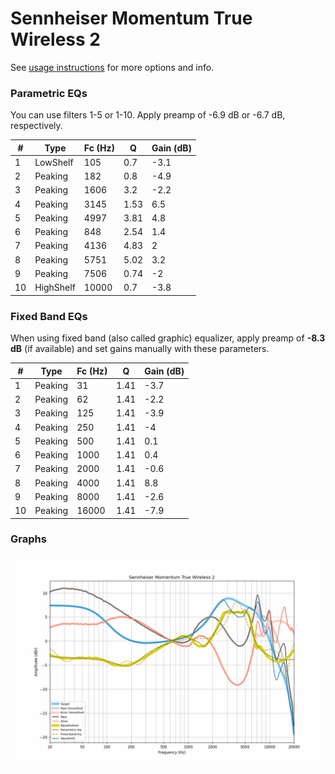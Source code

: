 # Sennheiser Momentum True Wireless 2
See [usage instructions](https://github.com/jaakkopasanen/AutoEq#usage) for more options and info.

### Parametric EQs
You can use filters 1-5 or 1-10. Apply preamp of -6.9 dB or -6.7 dB, respectively.

|   # | Type      |   Fc (Hz) |    Q |   Gain (dB) |
|-----|-----------|-----------|------|-------------|
|   1 | LowShelf  |       105 | 0.7  |        -3.1 |
|   2 | Peaking   |       182 | 0.8  |        -4.9 |
|   3 | Peaking   |      1606 | 3.2  |        -2.2 |
|   4 | Peaking   |      3145 | 1.53 |         6.5 |
|   5 | Peaking   |      4997 | 3.81 |         4.8 |
|   6 | Peaking   |       848 | 2.54 |         1.4 |
|   7 | Peaking   |      4136 | 4.83 |         2   |
|   8 | Peaking   |      5751 | 5.02 |         3.2 |
|   9 | Peaking   |      7506 | 0.74 |        -2   |
|  10 | HighShelf |     10000 | 0.7  |        -3.8 |

### Fixed Band EQs
When using fixed band (also called graphic) equalizer, apply preamp of **-8.3 dB** (if available) and set gains manually with these parameters.

|   # | Type    |   Fc (Hz) |    Q |   Gain (dB) |
|-----|---------|-----------|------|-------------|
|   1 | Peaking |        31 | 1.41 |        -3.7 |
|   2 | Peaking |        62 | 1.41 |        -2.2 |
|   3 | Peaking |       125 | 1.41 |        -3.9 |
|   4 | Peaking |       250 | 1.41 |        -4   |
|   5 | Peaking |       500 | 1.41 |         0.1 |
|   6 | Peaking |      1000 | 1.41 |         0.4 |
|   7 | Peaking |      2000 | 1.41 |        -0.6 |
|   8 | Peaking |      4000 | 1.41 |         8.8 |
|   9 | Peaking |      8000 | 1.41 |        -2.6 |
|  10 | Peaking |     16000 | 1.41 |        -7.9 |

### Graphs
![](./Sennheiser%20Momentum%20True%20Wireless%202.png)
